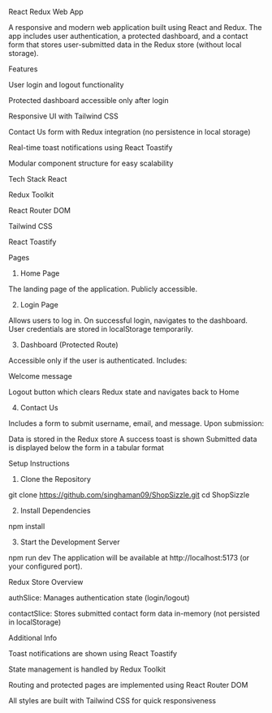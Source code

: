 React Redux Web App

A responsive and modern web application built using React and Redux. The app includes user authentication, a protected dashboard, and a contact form that stores user-submitted data in the Redux store (without local storage).


Features

User login and logout functionality

Protected dashboard accessible only after login

Responsive UI with Tailwind CSS

Contact Us form with Redux integration (no persistence in local storage)

Real-time toast notifications using React Toastify

Modular component structure for easy scalability

Tech Stack
React

Redux Toolkit

React Router DOM

Tailwind CSS

React Toastify


Pages


1. Home Page

The landing page of the application. Publicly accessible.


2. Login Page

Allows users to log in. On successful login, navigates to the dashboard. User credentials are stored in localStorage temporarily.


3. Dashboard (Protected Route)

Accessible only if the user is authenticated. Includes:

Welcome message

Logout button which clears Redux state and navigates back to Home

4. Contact Us

Includes a form to submit username, email, and message. Upon submission:

Data is stored in the Redux store
A success toast is shown
Submitted data is displayed below the form in a tabular format



Setup Instructions


1. Clone the Repository

git clone https://github.com/singhaman09/ShopSizzle.git
cd ShopSizzle



2. Install Dependencies

npm install



3. Start the Development Server

npm run dev
The application will be available at http://localhost:5173 (or your configured port).



Redux Store Overview

authSlice: Manages authentication state (login/logout)

contactSlice: Stores submitted contact form data in-memory (not persisted in localStorage)


Additional Info

Toast notifications are shown using React Toastify

State management is handled by Redux Toolkit

Routing and protected pages are implemented using React Router DOM

All styles are built with Tailwind CSS for quick responsiveness
